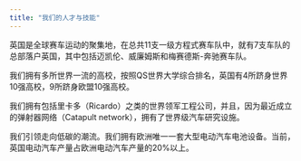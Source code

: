 ```yaml
---
title: "我们的人才与技能"
---
```


英国是全球赛车运动的聚集地，在总共11支一级方程式赛车队中，就有7支车队的总部落户英国，其中包括迈凯伦、威廉姆斯和梅赛德斯-奔驰赛车队。

我们拥有多所世界一流的高校，按照QS世界大学综合排名，英国有4所跻身世界10强高校，9所跻身欧盟10强高校。

我们拥有包括里卡多（Ricardo）之类的世界领军工程公司，并且，因为最近成立的弹射器网络（Catapult network），拥有了世界级汽车研究设施。

我们引领走向低碳的潮流。我们拥有欧洲唯一一套大型电动汽车电池设备。当前，英国电动汽车产量占欧洲电动汽车产量的20%以上。
